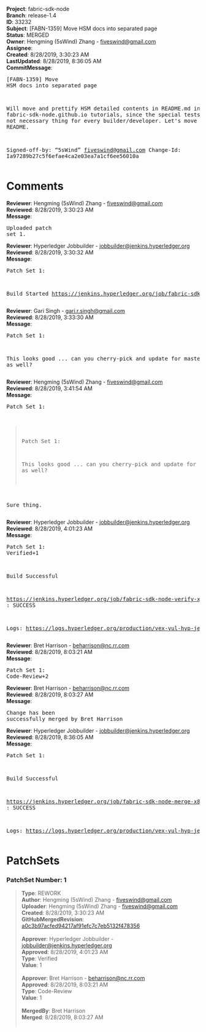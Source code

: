 <strong>Project</strong>: fabric-sdk-node<br><strong>Branch</strong>: release-1.4<br><strong>ID</strong>: 33232<br><strong>Subject</strong>: [FABN-1359] Move HSM docs into separated page<br><strong>Status</strong>: MERGED<br><strong>Owner</strong>: Hengming (5sWind) Zhang - fiveswind@gmail.com<br><strong>Assignee</strong>:<br><strong>Created</strong>: 8/28/2019, 3:30:23 AM<br><strong>LastUpdated</strong>: 8/28/2019, 8:36:05 AM<br><strong>CommitMessage</strong>:<br><pre>[FABN-1359] Move HSM docs into separated page

Will move and prettify HSM detailed contents in README.md into
fabric-sdk-node.github.io tutorials, since the special tests
for HSM is not necessary thing for every builder/developer.
Let's move it out of README.

Signed-off-by: “5sWind” <fiveswind@gmail.com>
Change-Id: Ia97289b27c5f6efae4ca2e03ea7a1cf6ee56010a
</pre><h1>Comments</h1><strong>Reviewer</strong>: Hengming (5sWind) Zhang - fiveswind@gmail.com<br><strong>Reviewed</strong>: 8/28/2019, 3:30:23 AM<br><strong>Message</strong>: <pre>Uploaded patch set 1.</pre><strong>Reviewer</strong>: Hyperledger Jobbuilder - jobbuilder@jenkins.hyperledger.org<br><strong>Reviewed</strong>: 8/28/2019, 3:30:32 AM<br><strong>Message</strong>: <pre>Patch Set 1:

Build Started https://jenkins.hyperledger.org/job/fabric-sdk-node-verify-x86_64/2861/</pre><strong>Reviewer</strong>: Gari Singh - gari.r.singh@gmail.com<br><strong>Reviewed</strong>: 8/28/2019, 3:33:30 AM<br><strong>Message</strong>: <pre>Patch Set 1:

This looks good ... can you cherry-pick and update for master branch as well?</pre><strong>Reviewer</strong>: Hengming (5sWind) Zhang - fiveswind@gmail.com<br><strong>Reviewed</strong>: 8/28/2019, 3:41:54 AM<br><strong>Message</strong>: <pre>Patch Set 1:

> Patch Set 1:
> 
> This looks good ... can you cherry-pick and update for master branch as well?

Sure thing.</pre><strong>Reviewer</strong>: Hyperledger Jobbuilder - jobbuilder@jenkins.hyperledger.org<br><strong>Reviewed</strong>: 8/28/2019, 4:01:23 AM<br><strong>Message</strong>: <pre>Patch Set 1: Verified+1

Build Successful 

https://jenkins.hyperledger.org/job/fabric-sdk-node-verify-x86_64/2861/ : SUCCESS

Logs: https://logs.hyperledger.org/production/vex-yul-hyp-jenkins-3/fabric-sdk-node-verify-x86_64/2861</pre><strong>Reviewer</strong>: Bret Harrison - beharrison@nc.rr.com<br><strong>Reviewed</strong>: 8/28/2019, 8:03:21 AM<br><strong>Message</strong>: <pre>Patch Set 1: Code-Review+2</pre><strong>Reviewer</strong>: Bret Harrison - beharrison@nc.rr.com<br><strong>Reviewed</strong>: 8/28/2019, 8:03:27 AM<br><strong>Message</strong>: <pre>Change has been successfully merged by Bret Harrison</pre><strong>Reviewer</strong>: Hyperledger Jobbuilder - jobbuilder@jenkins.hyperledger.org<br><strong>Reviewed</strong>: 8/28/2019, 8:36:05 AM<br><strong>Message</strong>: <pre>Patch Set 1:

Build Successful 

https://jenkins.hyperledger.org/job/fabric-sdk-node-merge-x86_64/481/ : SUCCESS

Logs: https://logs.hyperledger.org/production/vex-yul-hyp-jenkins-3/fabric-sdk-node-merge-x86_64/481</pre><h1>PatchSets</h1><h3>PatchSet Number: 1</h3><blockquote><strong>Type</strong>: REWORK<br><strong>Author</strong>: Hengming (5sWind) Zhang - fiveswind@gmail.com<br><strong>Uploader</strong>: Hengming (5sWind) Zhang - fiveswind@gmail.com<br><strong>Created</strong>: 8/28/2019, 3:30:23 AM<br><strong>GitHubMergedRevision</strong>: [a0c3b97acfed94217af91efc7c7eb5132f478356](https://github.com/hyperledger-gerrit-archive/fabric-sdk-node/commit/a0c3b97acfed94217af91efc7c7eb5132f478356)<br><br><strong>Approver</strong>: Hyperledger Jobbuilder - jobbuilder@jenkins.hyperledger.org<br><strong>Approved</strong>: 8/28/2019, 4:01:23 AM<br><strong>Type</strong>: Verified<br><strong>Value</strong>: 1<br><br><strong>Approver</strong>: Bret Harrison - beharrison@nc.rr.com<br><strong>Approved</strong>: 8/28/2019, 8:03:21 AM<br><strong>Type</strong>: Code-Review<br><strong>Value</strong>: 1<br><br><strong>MergedBy</strong>: Bret Harrison<br><strong>Merged</strong>: 8/28/2019, 8:03:27 AM<br><br></blockquote>